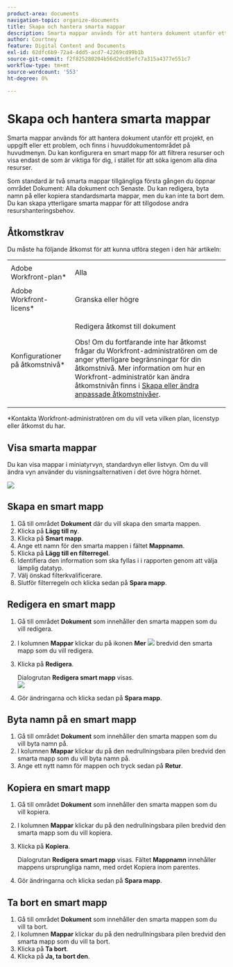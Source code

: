 ```yaml
---
product-area: documents
navigation-topic: organize-documents
title: Skapa och hantera smarta mappar
description: Smarta mappar används för att hantera dokument utanför ett projekt, en uppgift eller ett problem, och finns i huvuddokumentområdet på huvudmenyn. Du kan konfigurera en smart mapp för att filtrera resurser och visa endast de som är viktiga för dig, i stället för att söka igenom alla dina resurser.
author: Courtney
feature: Digital Content and Documents
exl-id: 62dfc6b9-72a4-4dd5-acd7-42269cd99b1b
source-git-commit: f2f825280204b56d2dc85efc7a315a4377e551c7
workflow-type: tm+mt
source-wordcount: '553'
ht-degree: 0%

---
```


# Skapa och hantera smarta mappar

Smarta mappar används för att hantera dokument utanför ett projekt, en uppgift eller ett problem, och finns i huvuddokumentområdet på huvudmenyn. Du kan konfigurera en smart mapp för att filtrera resurser och visa endast de som är viktiga för dig, i stället för att söka igenom alla dina resurser.

Som standard är två smarta mappar tillgängliga första gången du öppnar området Dokument: Alla dokument och Senaste. Du kan redigera, byta namn på eller kopiera standardsmarta mappar, men du kan inte ta bort dem. Du kan skapa ytterligare smarta mappar för att tillgodose andra resurshanteringsbehov.

## Åtkomstkrav

Du måste ha följande åtkomst för att kunna utföra stegen i den här artikeln:

<table style="table-layout:auto"> 
 <col> 
 <col> 
 <tbody> 
  <tr> 
   <td role="rowheader">Adobe Workfront-plan*</td> 
   <td> <p>Alla</p> </td> 
  </tr> 
  <tr> 
   <td role="rowheader">Adobe Workfront-licens*</td> 
   <td> <p>Granska eller högre</p> </td> 
  </tr> 
  <tr> 
   <td role="rowheader">Konfigurationer på åtkomstnivå*</td> 
   <td> <p>Redigera åtkomst till dokument</p> <p>Obs! Om du fortfarande inte har åtkomst frågar du Workfront-administratören om de anger ytterligare begränsningar för din åtkomstnivå. Mer information om hur en Workfront-administratör kan ändra åtkomstnivån finns i <a href="../../administration-and-setup/add-users/configure-and-grant-access/create-modify-access-levels.md" class="MCXref xref">Skapa eller ändra anpassade åtkomstnivåer</a>.</p> </td> 
  </tr> 
 </tbody> 
</table>

&#42;Kontakta Workfront-administratören om du vill veta vilken plan, licenstyp eller åtkomst du har.

## Visa smarta mappar 

Du kan visa mappar i miniatyrvyn, standardvyn eller listvyn. Om du vill ändra vyn använder du visningsalternativen i det övre högra hörnet.

![](assets/screenshot-2016-07-07-12.46.54.png)

## Skapa en smart mapp 

1. Gå till området **Dokument** där du vill skapa den smarta mappen.
1. Klicka på **Lägg till ny**.
1. Klicka på **Smart mapp**.
1. Ange ett namn för den smarta mappen i fältet **Mappnamn**.
1. Klicka på **Lägg till en filterregel**.
1. Identifiera den information som ska fyllas i i rapporten genom att välja lämplig datatyp.
1. Välj önskad filterkvalificerare. 
1. Slutför filterregeln och klicka sedan på **Spara mapp**.

## Redigera en smart mapp 

1. Gå till området **Dokument** som innehåller den smarta mappen som du vill redigera.
1. I kolumnen **Mappar** klickar du på ikonen **Mer** ![](assets/more-icon.png) bredvid den smarta mapp som du vill redigera.
1. Klicka på **Redigera**.

   Dialogrutan **Redigera smart mapp** visas.\
   ![](assets/screen-shot-2013-08-14-at-8.42.04-am-350x167.png)

1. Gör ändringarna och klicka sedan på **Spara mapp**.

## Byta namn på en smart mapp 

1. Gå till området **Dokument** som innehåller den smarta mappen som du vill byta namn på.
1. I kolumnen **Mappar** klickar du på den nedrullningsbara pilen bredvid den smarta mapp som du vill byta namn på.
1. Ange ett nytt namn för mappen och tryck sedan på **Retur**.

## Kopiera en smart mapp

1. Gå till området **Dokument** som innehåller den smarta mappen som du vill kopiera.
1. I kolumnen **Mappar** klickar du på den nedrullningsbara pilen bredvid den smarta mapp som du vill kopiera.
1. Klicka på **Kopiera**.

   Dialogrutan **Redigera smart mapp** visas. Fältet **Mappnamn** innehåller mappens ursprungliga namn, med ordet Kopiera inom parentes.

1. Gör ändringarna och klicka sedan på **Spara mapp**.

## Ta bort en smart mapp 

1. Gå till området **Dokument** som innehåller den smarta mappen som du vill ta bort.
1. I kolumnen **Mappar** klickar du på den nedrullningsbara pilen bredvid den smarta mapp som du vill ta bort.
1. Klicka på **Ta bort**.
1. Klicka på **Ja, ta bort den**.
